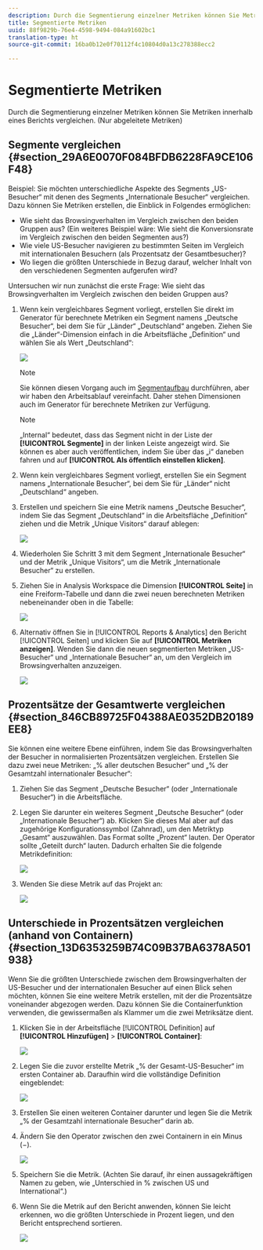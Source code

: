 ```yaml
---
description: Durch die Segmentierung einzelner Metriken können Sie Metriken innerhalb eines Berichts vergleichen. (Nur abgeleitete Metriken)
title: Segmentierte Metriken
uuid: 88f9829b-76e4-4598-9494-084a91602bc1
translation-type: ht
source-git-commit: 16ba0b12e0f70112f4c10804d0a13c278388ecc2

---
```



# Segmentierte Metriken

Durch die Segmentierung einzelner Metriken können Sie Metriken innerhalb eines Berichts vergleichen. (Nur abgeleitete Metriken)

## Segmente vergleichen {#section_29A6E0070F084BFDB6228FA9CE106F48}

Beispiel: Sie möchten unterschiedliche Aspekte des Segments „US-Besucher“ mit denen des Segments „Internationale Besucher“ vergleichen. Dazu können Sie Metriken erstellen, die Einblick in Folgendes ermöglichen:

* Wie sieht das Browsingverhalten im Vergleich zwischen den beiden Gruppen aus? (Ein weiteres Beispiel wäre: Wie sieht die Konversionsrate im Vergleich zwischen den beiden Segmenten aus?)
* Wie viele US-Besucher navigieren zu bestimmten Seiten im Vergleich mit internationalen Besuchern (als Prozentsatz der Gesamtbesucher)?
* Wo liegen die größten Unterschiede in Bezug darauf, welcher Inhalt von den verschiedenen Segmenten aufgerufen wird?

Untersuchen wir nun zunächst die erste Frage: Wie sieht das Browsingverhalten im Vergleich zwischen den beiden Gruppen aus?

1. Wenn kein vergleichbares Segment vorliegt, erstellen Sie direkt im Generator für berechnete Metriken ein Segment namens „Deutsche Besucher“, bei dem Sie für „Länder“ „Deutschland“ angeben. Ziehen Sie die „Länder“-Dimension einfach in die Arbeitsfläche „Definition“ und wählen Sie als Wert „Deutschland“:

   ![](assets/segment-from-dimension.png)

   >[!NOTE]
   >
   >Sie können diesen Vorgang auch im [Segmentaufbau](https://marketing.adobe.com/resources/help/de_DE/analytics/segment/seg_build.html) durchführen, aber wir haben den Arbeitsablauf vereinfacht. Daher stehen Dimensionen auch im Generator für berechnete Metriken zur Verfügung.

   >[!NOTE]
   >
   >„Internal“ bedeutet, dass das Segment nicht in der Liste der **[!UICONTROL Segmente]** in der linken Leiste angezeigt wird. Sie können es aber auch veröffentlichen, indem Sie über das „i“ daneben fahren und auf **[!UICONTROL Als öffentlich einstellen klicken]**.

1. Wenn kein vergleichbares Segment vorliegt, erstellen Sie ein Segment namens „Internationale Besucher“, bei dem Sie für „Länder“ nicht „Deutschland“ angeben.
1. Erstellen und speichern Sie eine Metrik namens „Deutsche Besucher“, indem Sie das Segment „Deutschland“ in die Arbeitsfläche „Definition“ ziehen und die Metrik „Unique Visitors“ darauf ablegen:

   ![](assets/german-visitors.png)

1. Wiederholen Sie Schritt 3 mit dem Segment „Internationale Besucher“ und der Metrik „Unique Visitors“, um die Metrik „Internationale Besucher“ zu erstellen.
1. Ziehen Sie in Analysis Workspace die Dimension **[!UICONTROL Seite]** in eine Freiform-Tabelle und dann die zwei neuen berechneten Metriken nebeneinander oben in die Tabelle:

   ![](assets/workspace-pages.png)

1. Alternativ öffnen Sie in [!UICONTROL Reports &amp; Analytics] den Bericht [!UICONTROL Seiten] und klicken Sie auf **[!UICONTROL Metriken anzeigen]**. Wenden Sie dann die neuen segmentierten Metriken „US-Besucher“ und „Internationale Besucher“ an, um den Vergleich im Browsingverhalten anzuzeigen.

   ![](assets/pages-report.png)

## Prozentsätze der Gesamtwerte vergleichen {#section_846CB89725F04388AE0352DB20189EE8}

Sie können eine weitere Ebene einführen, indem Sie das Browsingverhalten der Besucher in normalisierten Prozentsätzen vergleichen. Erstellen Sie dazu zwei neue Metriken: „% aller deutschen Besucher“ und „% der Gesamtzahl internationaler Besucher“:

1. Ziehen Sie das Segment „Deutsche Besucher“ (oder „Internationale Besucher“) in die Arbeitsfläche.
1. Legen Sie darunter ein weiteres Segment „Deutsche Besucher“ (oder „Internationale Besucher“) ab. Klicken Sie dieses Mal aber auf das zugehörige Konfigurationssymbol (Zahnrad), um den Metriktyp „Gesamt“ auszuwählen. Das Format sollte „Prozent“ lauten. Der Operator sollte „Geteilt durch“ lauten. Dadurch erhalten Sie die folgende Metrikdefinition:

   ![](assets/cm_metric_total.png)

1. Wenden Sie diese Metrik auf das Projekt an:

   ![](assets/cm_percent_total.png)

## Unterschiede in Prozentsätzen vergleichen (anhand von Containern) {#section_13D6353259B74C09B37BA6378A501938}

Wenn Sie die größten Unterschiede zwischen dem Browsingverhalten der US-Besucher und der internationalen Besucher auf einen Blick sehen möchten, können Sie eine weitere Metrik erstellen, mit der die Prozentsätze voneinander abgezogen werden. Dazu können Sie die Containerfunktion verwenden, die gewissermaßen als Klammer um die zwei Metriksätze dient.

1. Klicken Sie in der Arbeitsfläche [!UICONTROL Definition] auf **[!UICONTROL Hinzufügen]** > **[!UICONTROL Container]**:

   ![](assets/cm_add_container.png)

1. Legen Sie die zuvor erstellte Metrik „% der Gesamt-US-Besucher“ im ersten Container ab. Daraufhin wird die vollständige Definition eingeblendet:

   ![](assets/cm_container_us.png)

1. Erstellen Sie einen weiteren Container darunter und legen Sie die Metrik „% der Gesamtzahl internationale Besucher“ darin ab.
1. Ändern Sie den Operator zwischen den zwei Containern in ein Minus (−).

   ![](assets/cm_container_intl.png)

1. Speichern Sie die Metrik. (Achten Sie darauf, ihr einen aussagekräftigen Namen zu geben, wie „Unterschied in % zwischen US und International“.)
1. Wenn Sie die Metrik auf den Bericht anwenden, können Sie leicht erkennen, wo die größten Unterschiede in Prozent liegen, und den Bericht entsprechend sortieren.

   ![](assets/cm_diff_percent.png)

